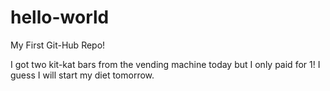 # hello-world
My First Git-Hub Repo!

I got two kit-kat bars from the vending machine today but I only paid for 1!  I guess I will start my diet tomorrow.

